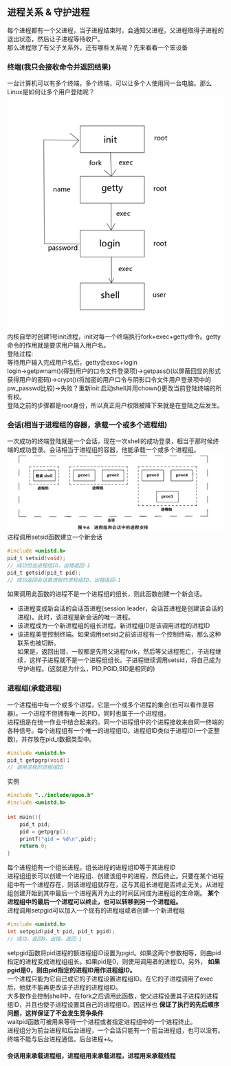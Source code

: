 ## 进程关系 & 守护进程
每个进程都有一个父进程，当子进程结束时，会通知父进程，父进程取得子进程的退出状态，然后让子进程等待收尸。<br>
那么进程除了有父子关系外，还有哪些关系呢？先来看看一个笨设备<br>
### 终端(我只会接收命令并返回结果)
一台计算机可以有多个终端，多个终端，可以让多个人使用同一台电脑。那么Linux是如何让多个用户登陆呢？<br>
![Linux用户登录过程](./img/linuxlogin.png)<br>
内核自举时创建1号init进程，init对每一个终端执行fork+exec+getty命令。getty命令的作用就是要求用户输入用户名。<br>
登陆过程:<br>
等待用户输入完成用户名后，getty会exec+login<br>
login->getpwnam()(得到用户的口令文件登录项)->getpass()(以屏蔽回显的形式获得用户的密码)->crypt()(将加密的用户口令与阴影口令文件用户登录项中的pw_passwd比较)->失败？重新init:启动shell并用chown()更改当前登陆终端的所有权。<br>
登陆之前的步骤都是root身份，所以真正用户权限被降下来就是在登陆之后发生。<br>
### 会话(相当于进程组的容器，承载一个或多个进程组)
一次成功的终端登陆就是一个会话，现在一次shell的成功登录，相当于那时候终端的成功登录。会话相当于进程组的容器，他能承载一个或多个进程组。
![会话中进程组的安排](./img/process_session.png)<br>
进程调用setsid函数建立一个新会话<br>
```c
#include <unistd.h>
pid_t setsid(void);
// 成功但会进程组ID，出错返回-1
pid_t getsid(pid_t pid);
// 成功返回会话首进程的进程组ID，出错返回-1
```
如果调用此函数的进程不是一个进程组的组长，则此函数创建一个新会话。<br>
* 该进程变成新会话的会话首进程(session leader，会话首进程是创建该会话的进程)。此时，该进程是新会话的唯一进程。
* 该进程成为一个新进程组的组长进程。新进程组ID是该调用进程的进程ID
* 该进程美誉控制终端。如果调用setsid之前该进程有一个控制终端，那么这种联系也被切断。<br>
如果是，返回出错，一般都是先用父进程fork，然后等父进程死亡，子进程继续，这样子进程就不是一个进程组组长。子进程继续调用setsid，将自己成为守护进程。(这就是为什么，PID,PGID,SID是相同的)
### 进程组(承载进程)
一个进程组中有一个或多个进程，它是一个或多个进程的集合(也可以看作是容器)。一个进程不但拥有唯一的PID，同时也属于一个进程组。<br>
进程组是在统一作业中结合起来的。同一个进程组中的个进程接收来自同一终端的各种信号。每个进程组有一个唯一的进程组ID。进程组ID类似于进程ID(一个正整数)，并存放在pid_t数据类型中。
```c
#include <unistd.h>
pid_t getpgrp(void)；
// 调用进程的进程组ID
```
实例
```c
#include "../include/apue.h"
#include <unistd.h>

int main(){
    pid_t pid;
    pid = getpgrp();
    printf("gid = %d\n",pid);
    return 0;
}
```
每个进程组有一个组长进程。组长进程的进程组ID等于其进程ID<br>
进程组组长可以创建一个进程组、创建该组中的进程，然后终止。只要在某个进程组中有一个进程存在，则该进程组就存在，这与其组长进程是否终止无关。从进程组创建开始到其中最后一个进程离开为止的时间区间成为进程组的生命期。 **某个进程组中的最后一个进程可以终止，也可以转移到另一个进程组。**<br>
进程调用setpgid可以加入一个现有的进程组或者创建一个新进程组<br>
```c
#include <unistd.h>
int setpgid(pid_t pid, pid_t pgid);
// 成功，返回0，出错，返回-1
```
setpgid函数将pid进程的额进程组ID设置为pgid。如果这两个参数相等，则由pid指定的进程变成进程组组长。如果pid是0，则使用调用者的进程ID。另外， **如果pgid是0，则由pid指定的进程ID用作进程组ID。**<br>
一个进程只能为它自己或它的子进程设置进程组ID。在它的子进程调用了exec后，他就不能再更改该子进程的进程组ID。<br>
大多数作业控制shell中，在fork之后调用此函数，使父进程设置其子进程的进程组ID，并且也使子进程设置其自己的进程组ID。因这样也 **保证了执行的先后顺序问题，这样保证了不会发生竞争条件**<br>
waitpid函数可被用来等待一个进程或者指定进程组中的一个进程终止。<br>
进程组分为前台进程和后台进程，一个会话只能有一个前台进程组，也可以没有。<br>
终端不能与后台进程通信。后台进程+`&`。<br>
#### 会话用来承载进程组，进程组用来承载进程，进程用来承载线程
